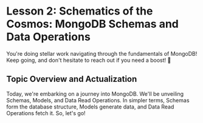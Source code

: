 # Lesson 2: Schematics of the Cosmos: MongoDB Schemas and Data Operations
You're doing stellar work navigating through the fundamentals of MongoDB! Keep going, and don't hesitate to reach out if you need a boost! 🚀


## Topic Overview and Actualization
Today, we're embarking on a journey into MongoDB. We'll be unveiling Schemas, Models, and Data Read Operations. In simpler terms, Schemas form the database structure, Models generate data, and Data Read Operations fetch it. So, let's go!




```
```
